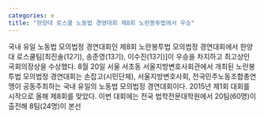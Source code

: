 ```yaml
---
categories: e
title: "한양대 로스쿨 노동법 경영대회 제8회 노란봉투법에서 우승"
---
```

국내 유일 노동법 모의법정 경연대회인 제8회 노란봉투법 모의법정 경연대회에서 한양대 로스쿨팀[최진솔(12기), 송준영(13기), 이수진(13기)]이 우승을 차지하고 최고상인 국회의장상을 수상했다. 8월 20일 서울 서초동 서울지방변호사회관에서 개최된 노란봉투법 모의법정 경연대회는 손잡고(시민단체), 서울지방변호사회, 전국민주노동조합총연맹이 공동주최하는 국내 유일의 노동법 모의법정 경연대회이다. 2015년 제1회 대회를 시작으로 올해 제8회를 맞았다. 이번 대회에는 전국 법학전문대학원에서 20팀(60명)이 출전해 8팀(24명)이 본선